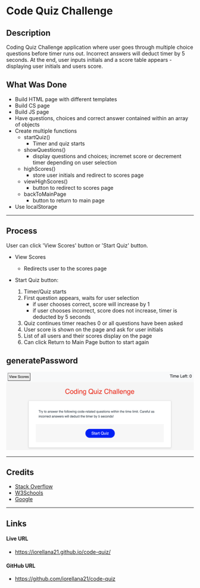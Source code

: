 # Code Quiz Challenge
## Description
Coding Quiz Challenge application where user goes through multiple choice questions before timer runs out. Incorrect answers will deduct timer by 5 seconds. At the end, user inputs initials and a score table appears - displaying user initials and users score.
## What Was Done
* Build HTML page with different templates
* Build CS page
* Build JS page
* Have questions, choices and correct answer contained within an array of objects
* Create multiple functions
    * startQuiz()
        * Timer and quiz starts
    * showQuestions()
        * display questions and choices; incremet score or decrement timer depending on user selection
    * highScores()
        * store user initials and redirect to scores page
    * viewHighScores()
        * button to redirect to scores page
    * backToMainPage
        * button to return to main page
* Use localStorage

---
## Process
User can click 'View Scores' button or 'Start Quiz' button.
* View Scores
    * Redirects user to the scores page
* Start Quiz button:

    1. Timer/Quiz starts
    2. First question appears, waits for user selection
        * if user chooses correct, score will increase by 1
        * if user chooses incorrect, score does not increase, timer is deducted by 5 seconds
    3. Quiz continues timer reaches 0 or all questions have been asked
    4. User score is shown on the page and ask for user initials
    5. List of all users and their scores display on the page
    6. Can click Return to Main Page button to start again

## generatePassword
![alt text](https://raw.githubusercontent.com/iorellana21/code-quiz/main/assets/code-quiz-main-page.png "code-quiz-main-page")

---
## Credits
* [Stack Overflow](https://stackoverflow.com/)
* [W3Schools](https://www.w3schools.com/)
* [Google](https://www.google.com/)

---
## Links
#### Live URL
* https://iorellana21.github.io/code-quiz/
#### GitHub URL
* https://github.com/iorellana21/code-quiz